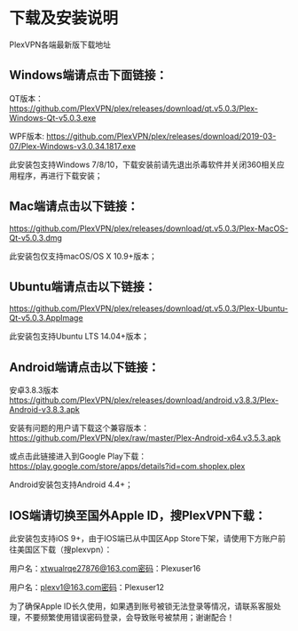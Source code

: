 # 下载及安装说明
PlexVPN各端最新版下载地址

## Windows端请点击下面链接：

QT版本：
https://github.com/PlexVPN/plex/releases/download/qt.v5.0.3/Plex-Windows-Qt-v5.0.3.exe

WPF版本:
https://github.com/PlexVPN/plex/releases/download/2019-03-07/Plex-Windows-v3.0.34.1817.exe

此安装包支持Windows 7/8/10，下载安装前请先退出杀毒软件并关闭360相关应用程序，再进行下载安装；

## Mac端请点击以下链接：
https://github.com/PlexVPN/plex/releases/download/qt.v5.0.3/Plex-MacOS-Qt-v5.0.3.dmg

此安装包仅支持macOS/OS X 10.9+版本；

## Ubuntu端请点击以下链接：
https://github.com/PlexVPN/plex/releases/download/qt.v5.0.3/Plex-Ubuntu-Qt-v5.0.3.AppImage

此安装包支持Ubuntu LTS 14.04+版本；

## Android端请点击以下链接：
安卓3.8.3版本 https://github.com/PlexVPN/plex/releases/download/android.v3.8.3/Plex-Android-v3.8.3.apk

安装有问题的用户请下载这个兼容版本：
https://github.com/PlexVPN/plex/raw/master/Plex-Android-x64.v3.5.3.apk

或点击此链接进入到Google Play下载：
https://play.google.com/store/apps/details?id=com.shoplex.plex

Android安装包支持Android 4.4+；

## IOS端请切换至国外Apple ID，搜PlexVPN下载：
此安装包支持iOS 9+，由于IOS端已从中国区App Store下架，请使用下方账户前往美国区下载（搜plexvpn）：

用户名：xtwualrqe27876@163.com密码：Plexuser16

用户名：plexv1@163.com密码：Plexuser12

为了确保Apple ID长久使用，如果遇到账号被锁无法登录等情况，请联系客服处理，不要频繁使用错误密码登录，会导致账号被禁用；谢谢配合！
